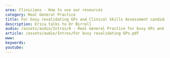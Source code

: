 ```yaml
---
area: Clinicians - How to use our resources
category: Real General Practice
title: For busy revalidating GPs and Clinical Skills Assessment candidates
description: Erica talks to Dr Birrell
audio: /assets/audio/Intros/A - Real General Practice for busy GPs and CSA candidates v2 - MQ.mp3
article: /assets/audio/Intros/For busy revalidating GPs.pdf
www: 
keywords: 
youtube: 
--- 
```

